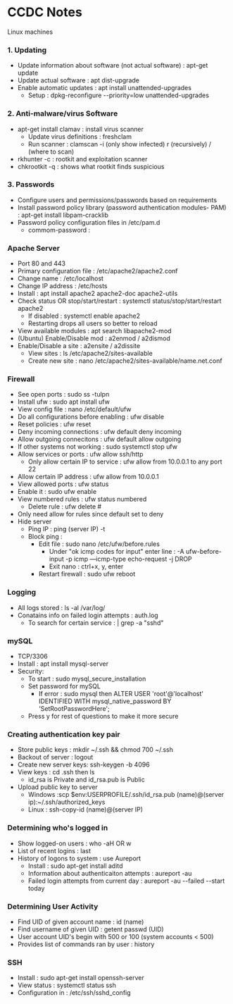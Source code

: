 <h1>CCDC Notes</h1>
Linux machines
<br />

<h3>1. Updating</h3>

- Update information about software (not actual software) : apt-get update
- Update actual software : apt dist-upgrade
- Enable automatic updates : apt install unattended-upgrades
  - Setup : dpkg-reconfigure --priority=low unattended-upgrades

<h3>2. Anti-malware/virus Software</h3>

- apt-get install clamav : install virus scanner
  - Update virus definitions : freshclam
  - Run scanner : clamscan -i (only show infected) r (recursively) / (where to scan)
- rkhunter -c : rootkit and exploitation scanner
- chkrootkit -q : shows what rootkit finds suspicious

<h3>3. Passwords</h3>

- Configure users and permissions/passwords based on requirements
- Install password policy library (password authentication modules- PAM) : apt-get install libpam-cracklib
- Password policy configuration files in /etc/pam.d
  - commom-password : 

<h3>Apache Server</h3>

- Port 80 and 443
- Primary configuration file : /etc/apache2/apache2.conf
- Change name : /etc/localhost
- Change IP address : /etc/hosts
- Install : apt install apache2 apache2-doc apache2-utils
- Check status OR stop/start/restart : systemctl status/stop/start/restart apache2 
  - If disabled : systemctl enable apache2
  - Restarting drops all users so better to reload
- View available modules : apt search libapache2-mod
- (Ubuntu) Enable/Disable mod : a2enmod / a2dismod
- Enable/Disable a site : a2ensite / a2dissite
  - View sites : ls /etc/apache2/sites-available
  - Create new site : nano /etc/apache2/sites-available/name.net.conf

<h3>Firewall</h3>

- See open ports : sudo ss -tulpn
- Install ufw : sudo apt install ufw
- View config file : nano /etc/default/ufw
- Do all configurations before enabling : ufw disable
- Reset policies : ufw reset
- Deny incoming connections : ufw default deny incoming
- Allow outgoing connecitons : ufw default allow outgoing
- If other systems not working : sudo systemctl stop ufw
- Allow services or ports : ufw allow ssh/http
  - Only allow certain IP to service : ufw allow from 10.0.0.1 to any port 22
- Allow certain IP address : ufw allow from 10.0.0.1
- View allowed ports : ufw status
- Enable it : sudo ufw enable
- View numbered rules : ufw status numbered
  - Delete rule : ufw delete #
- Only need allow for rules since default set to deny
- Hide server
  - Ping IP : ping (server IP) -t
  - Block ping :
    - Edit file : sudo nano /etc/ufw/before.rules
      - Under "ok icmp codes for input" enter line : -A ufw-before-input -p icmp —icmp-type echo-request -j DROP
      - Exit nano : ctrl+x, y, enter
    - Restart firewall : sudo ufw reboot
    
 <h3>Logging</h3>
 
 - All logs stored : ls -al /var/log/
 - Conatains info on failed login attempts : auth.log
   - To search for certain service : | grep -a "sshd"
    
<h3>mySQL</h3>

- TCP/3306
- Install : apt install mysql-server
- Security:
  - To start : sudo mysql_secure_installation
  - Set password for mySQL
    - If error : sudo mysql then ALTER USER 'root'@'localhost' IDENTIFIED WITH mysql_native_password BY 'SetRootPasswordHere';
  - Press y for rest of questions to make it more secure


<h3>Creating authentication key pair</h3>

- Store public keys : mkdir ~/.ssh && chmod 700 ~/.ssh
- Backout of server : logout
- Create new server keys: ssh-keygen -b 4096
- View keys : cd .ssh then ls
  - id_rsa is Private and id_rsa.pub is Public
- Upload public key to server
  - Windows :scp $env:USERPROFILE/.ssh/id_rsa.pub (name)@(server ip):~/.ssh/authorized_keys
  - Linux : ssh-copy-id (name)@(server IP)

   

<h3>Determining who's logged in</h3>

- Show logged-on users : who -aH OR w
- List of recent logins : last
- History of logons to system : use Aureport
  - Install : sudo apt-get install aditd
  - Information about authenticaiton attempts : aureport -au
  - Failed login attempts from current day : aureport -au --failed --start today


<h3>Determining User Activity</h3>

- Find UID of given account name : id (name)
- Find username of given UID : getent passwd (UID)
- User account UID's begin with 500 or 100 (system accounts < 500)
- Provides list of commands ran by user : history

<h3>SSH</h3>

- Install : sudo apt-get install openssh-server
- View status : systemctl status ssh
- Configuration in : /etc/ssh/sshd_config
